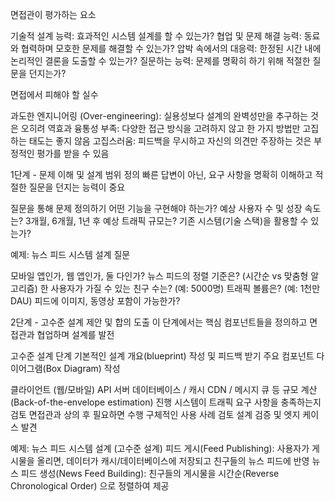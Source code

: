면접관이 평가하는 요소

기술적 설계 능력: 효과적인 시스템 설계를 할 수 있는가?
협업 및 문제 해결 능력: 동료와 협력하며 모호한 문제를 해결할 수 있는가?
압박 속에서의 대응력: 한정된 시간 내에 논리적인 결론을 도출할 수 있는가?
질문하는 능력: 문제를 명확히 하기 위해 적절한 질문을 던지는가?

면접에서 피해야 할 실수

과도한 엔지니어링 (Over-engineering): 실용성보다 설계의 완벽성만을 추구하는 것은 오히려 역효과
융통성 부족: 다양한 접근 방식을 고려하지 않고 한 가지 방법만 고집하는 태도는 좋지 않음
고집스러움: 피드백을 무시하고 자신의 의견만 주장하는 것은 부정적인 평가를 받을 수 있음

1단계 - 문제 이해 및 설계 범위 정의
빠른 답변이 아닌, 요구 사항을 명확히 이해하고 적절한 질문을 던지는 능력이 중요

질문을 통해 문제 정의하기
어떤 기능을 구현해야 하는가?
예상 사용자 수 및 성장 속도는?
3개월, 6개월, 1년 후 예상 트래픽 규모는?
기존 시스템(기술 스택)을 활용할 수 있는가?

예제: 뉴스 피드 시스템 설계 질문

모바일 앱인가, 웹 앱인가, 둘 다인가?
뉴스 피드의 정렬 기준은? (시간순 vs 맞춤형 알고리즘)
한 사용자가 가질 수 있는 친구 수는? (예: 5000명)
트래픽 볼륨은? (예: 1천만 DAU)
피드에 이미지, 동영상 포함이 가능한가?

2단계 - 고수준 설계 제안 및 합의 도출
이 단계에서는 핵심 컴포넌트들을 정의하고 면접관과 협업하며 설계를 발전

고수준 설계 단계
기본적인 설계 개요(blueprint) 작성 및 피드백 받기
주요 컴포넌트 다이어그램(Box Diagram) 작성

클라이언트 (웹/모바일)
API 서버
데이터베이스 / 캐시
CDN / 메시지 큐 등
규모 계산(Back-of-the-envelope estimation) 진행
시스템이 트래픽 요구 사항을 충족하는지 검토
면접관과 상의 후 필요하면 수행
구체적인 사용 사례 검토
설계 검증 및 엣지 케이스 발견

예제: 뉴스 피드 시스템 설계 (고수준 설계)
피드 게시(Feed Publishing): 사용자가 게시물을 올리면, 데이터가 캐시/데이터베이스에 저장되고 친구들의 뉴스 피드에 반영
뉴스 피드 생성(News Feed Building): 친구들의 게시물을 시간순(Reverse Chronological Order) 으로 정렬하여 제공
